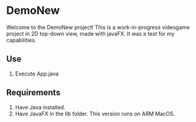 # DemoNew

Welcome to the DemoNew project! This is a work-in-progress videogame project in 2D top-down view, made with javaFX. It was a test for my capabilities.

## Use

1) Execute App.java

## Requirements

1) Have Java installed.
2) Have JavaFX in the lib folder. This version runs on ARM MacOS.

